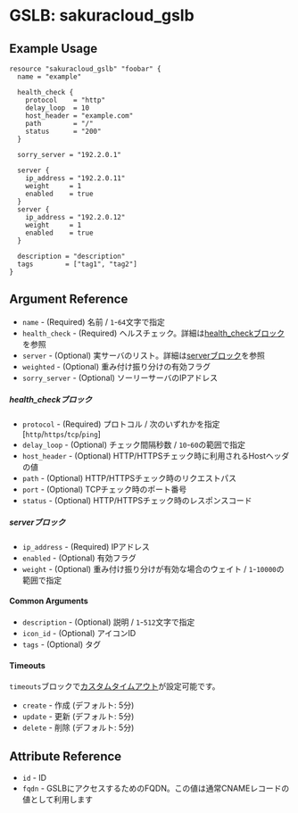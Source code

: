 # GSLB: sakuracloud_gslb

## Example Usage

```hcl
resource "sakuracloud_gslb" "foobar" {
  name = "example"

  health_check {
    protocol    = "http"
    delay_loop  = 10
    host_header = "example.com"
    path        = "/"
    status      = "200"
  }

  sorry_server = "192.2.0.1"

  server {
    ip_address = "192.2.0.11"
    weight     = 1
    enabled    = true
  }
  server {
    ip_address = "192.2.0.12"
    weight     = 1
    enabled    = true
  }

  description = "description"
  tags        = ["tag1", "tag2"]
}
```

## Argument Reference

* `name` - (Required) 名前 / `1`-`64`文字で指定
* `health_check` - (Required) ヘルスチェック。詳細は[health_checkブロック](#health_check)を参照
* `server` - (Optional) 実サーバのリスト。詳細は[serverブロック](#server)を参照
* `weighted` - (Optional) 重み付け振り分けの有効フラグ
* `sorry_server` - (Optional) ソーリーサーバのIPアドレス

##### health_checkブロック

* `protocol` - (Required) プロトコル / 次のいずれかを指定 [`http`/`https`/`tcp`/`ping`]
* `delay_loop` - (Optional) チェック間隔秒数 / `10`-`60`の範囲で指定
* `host_header` - (Optional) HTTP/HTTPSチェック時に利用されるHostヘッダの値
* `path` - (Optional) HTTP/HTTPSチェック時のリクエストパス
* `port` - (Optional) TCPチェック時のポート番号
* `status` - (Optional) HTTP/HTTPSチェック時のレスポンスコード

##### serverブロック

* `ip_address` - (Required) IPアドレス
* `enabled` - (Optional) 有効フラグ
* `weight` - (Optional) 重み付け振り分けが有効な場合のウェイト / `1`-`10000`の範囲で指定

#### Common Arguments

* `description` - (Optional) 説明 / `1`-`512`文字で指定
* `icon_id` - (Optional) アイコンID
* `tags` - (Optional) タグ


#### Timeouts

`timeouts`ブロックで[カスタムタイムアウト](https://www.terraform.io/docs/configuration/resources.html#operation-timeouts)が設定可能です。  

* `create` - 作成 (デフォルト: 5分)
* `update` - 更新 (デフォルト: 5分)
* `delete` - 削除 (デフォルト: 5分)

## Attribute Reference

* `id` - ID
* `fqdn` - GSLBにアクセスするためのFQDN。この値は通常CNAMEレコードの値として利用します


